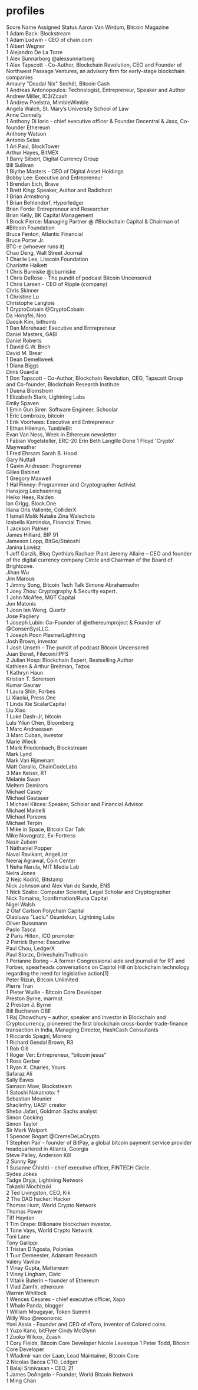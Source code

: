 # profiles


Score	Name	Assigned	Status
	Aaron Van Wirdum, Bitcoin Magazine		
1	Adam Back: Blockstream		
1	Adam Ludwin - CEO of chain.com		
1	Albert Wegner		
1	Alejandro De La Torre		
1	Alex Sunnarborg @alexsunnarborg		
1	Alex Tapscott - Co-Author, Blockchain Revolution, CEO and Founder of Northwest Passage Ventures, an advisory firm for early-stage blockchain companies		
	Amaury "Deadal Nix" Sechét, Bitcoin Cash		
1	Andreas Antonopoulos: Technologist, Entrepreneur, Speaker and Author		
	Andrew Miller, IC3/Zcash		
1	Andrew Poelstra, MimbleWimble		
	Angela Walch, St. Mary’s University School of Law		
	Anne Connelly		
1	Anthony Di Iorio - chief executive officer & Founder Decentral & Jaxx, Co-founder Ethereum		
	Anthony Watson		
	Antonio Selas		
1	Ari Paul, BlockTower		
	Arthur Hayes, BitMEX		
1	Barry Silbert, Digital Currency Group		
	Bill Sullivan		
1	Blythe Masters - CEO of Digital Asset Holdings		
	Bobby Lee: Executive and Entrepreneur		
1	Brendan Eich, Brave		
1	Brett King: Speaker, Author and Radiohost		
1	Brian Armstrong		
1	Brian Behlendorf, Hyperledger		
	Brian Forde: Entrepreneur and Researcher		
	Brian Kelly, BK Capital Management		
1	Brock Pierce: Managing Partner @ #Blockchain Capital & Chairman of #Bitcoin Foundation		
	Bruce Fenton, Atlantic Financial		
	Bruce Porter Jr.		
	BTC-e (whoever runs it)		
	Chao Deng, Wall Street Journal		
1	Charlie Lee, Litecoin Foundation		
	Charlotte Halkett		
1	Chris Burniske @cburniske		
1	Chris DeRose - The pundit of podcast Bitcoin Uncensored		
1	Chris Larsen - CEO of Ripple (company)		
	Chris Skinner		
1	Christine Lu		
	Christophe Langlois		
1	CryptoCobain @CryptoCobain		
	Da Hongfei, Neo		
	Daesik Kim, bithumb		
1	Dan Morehead: Executive and Entrepreneur		
	Daniel Masters, GABI		
	Daniel Roberts		
1	David G.W. Birch		
	David M. Brear		
1	Dean Demellweek		
1	Diana Biggs		
	Dinis Guardia		
1	Don Tapscott - Co-Author, Blockchain Revolution, CEO, Tapscott Group and Co-founder, Blockchain Research Institute		
1	Duena Blomstrom		
1	Elizabeth Stark, Lightning Labs		
	Emily Spaven		
1	Emin Gun Sirer: Software Engineer, Schoolar		
1	Eric Lombrozo, bitcoin		
1	Erik Voorhees: Executive and Entrepreneur		
1	Ethan Hileman, TumbleBit		
	Evan Van Ness, Week in Ethereum newsletter		
1	Fabian Vogelsteller, ERC-20	Erin Beth Langille	Done
1	Floyd 'Crypto' Mayweather		
1	Fred Ehrsam	Sarah B. Hood	
	Gary Nuttall		
1	Gavin Andresen: Programmer		
	Gilles Babinet		
1	Gregory Maxwell		
1	Hal Finney: Programmer and Cryptographer Activist		
	Hansjörg Leichsenring		
	Heiko Hees, Raiden&nbsp;		
	Ian Grigg, Block.One		
	Iliana Oris Valiente, ColliderX		
1	Ismail Malik	Natalie Zina Walschots	
	Izabella Kaminska, Financial Times		
1	Jackson Palmer		
	James Hilliard, BIP 91		
	Jameson Lopp, BitGo/Statoshi		
	Janina Lowisz		
1	Jeff Garzik, Bloq	Cynthia’s Rachael Plant	
	Jeremy Allaire – CEO and founder of the digital currency company Circle and Chairman of the Board of Brightcove.		
	Jihan Wu		
	Jim Marous		
1	Jimmy Song, Bitcoin Tech Talk	Simone Abrahamsohn	
1	Joey Zhou: Cryptography & Security expert.		
1	John McAfee, MGT Capital		
	Jon Matonis		
1	Joon Ian Wong, Quartz		
	Jose Pagliery		
1	Joseph Lubin: Co-Founder of @ethereumproject & Founder of @ConsenSysLLC.		
1	Joseph Poon  Plasma/Lightning		
	Josh Brown, investor		
1	Josh Unseth - The pundit of podcast Bitcoin Uncensored		
	Juan Benet, Filecoin/IPFS		
2	Julian Hosp: Blockchain Expert, Bestselling Author		
	Kathleen &amp; Arthur Breitman, Tezos		
1	Kathryn Haun		
	Kristian T. Sorensen		
	Kumar Gaurav		
1	Laura Shin, Forbes		
	Li Xiaolai, Press.One		
1	Linda Xie ScalarCapital		
	Liu Xiao		
1	Luke Dash-Jr, bitcoin		
	Lulu Yilun Chen, Bloomberg		
1	Marc Andreessen		
3	Marc Cuban, investor		
	Marie Wieck		
1	Mark Friedenbach, Blockstream		
	Mark Lynd		
	Mark Van Rijmenam		
	Matt Corallo, ChainCodeLabs		
3	Max Keiser, RT		
	Melanie Swan		
	Meltem Demirors		
	Michael Casey		
	Michael Gastauer		
1	Michael Kitces: Speaker, Scholar and Financial Advisor		
	Michael Mainelli		
	Michael Parsons		
	Michael Terpin		
1	Mike in Space, Bitcoin Car Talk		
	Mike Novogratz, Ex-Fortress		
	Nasir Zubairi		
1	Nathaniel Popper		
	Naval Ravikant, AngelList		
	Neeraj Agrawal, Coin Center		
1	Neha Narula, MIT Media Lab		
	Neira Jones		
2	Nejc Kodrič, Bitstamp		
	Nick Johnson and Alex Van de Sande, ENS		
1	Nick Szabo: Computer Scientist, Legal Scholar and Cryptographer		
	Nick Tomaino, 1confirmation/Runa Capital		
	Nigel Walsh		
2	Olaf Carlson Polychain Capital		
	Olaoluwa "Laolu" Osuntokun, Lightning Labs		
	Oliver Bussmann		
	Paolo Tasca		
2	Paris Hilton, ICO promoter		
2	Patrick Byrne: Executive		
	Paul Chou, LedgerX		
	Paul Storzc, Drivechain/Truthcoin		
1	Perianne Boring – A former Congressional aide and journalist for RT and Forbes, spearheads conversations on Capitol Hill on blockchain technology regarding the need for legislative action[1]		
	Peter Rizun, Bitcoin Unlimited		
	Pierre Tran		
1	Pieter Wuille - Bitcoin Core Developer		
	Preston Byrne, marmot		
2	Preston J. Byrne		
	Bill Buchanan OBE		
1	Raj Chowdhury – author, speaker and investor in Blockchain and Cryptocurrency, pioneered the first blockchain cross-border trade-finance transaction in India, Managing Director, HashCash Consultants		
1	Riccardo Spagni, Monero		
1	Richard Gendal Brown, R3		
1	Rob Gill		
1	Roger Ver: Entrepreneur, “bitcoin jesus”		
1	Ross Gerber		
1	Ryan X. Charles, Yours		
	Safaraz Ali		
	Sally Eaves		
	Samson Mow,&nbsp;Blockstream		
1	Satoshi Nakamoto: ?		
	Sebastian Meunier		
	Shaolinfry, UASF creator		
	Sheba Jafari, Goldman Sachs analyst		
	Simon Cocking		
	Simon Taylor		
	Sir Mark Walport		
1	Spencer Bogart @CremeDeLaCrypto		
1	Stephen Pair - founder of BitPay, a global bitcoin payment service provider headquartered in Atlanta, Georgia		
	Steve Palley, Anderson Kill		
2	Sunny Ray		
1	Susanne Chishti – chief executive officer, FINTECH Circle		
	Sydes Jokes		
	Tadge Dryja, Lightning Network		
	Takashi Mochizuki		
2	Ted Livingston, CEO, Kik		
2	The DAO hacker: Hacker		
	Thomas Hunt, World Crypto Network		
	Thomas Power		
	Tiff Hayden		
1	Tim Drape: Billionaire blockchain investor.		
1	Tone Vays, World Crypto Network		
	Toni Lane		
	Tony Gallippi		
1	Tristan D'Agosta, Poloniex		
1	Tuur Demeester, Adamant Research		
	Valery Vavilov		
1	Vinay Gupta, Mattereum		
1	Vinny Lingham, Civic		
1	Vitalik Buterin – founder of Ethereum		
1	Vlad Zamfir, ethereum		
	Warren Whitlock		
1	Wences Cesares - chief executive officer, Xapo		
1	Whale Panda, blogger		
1	William Mougayar, Token Summit		
	Willy Woo @woonomic		
	Yoni Assia - Founder and CEO of eToro, inventor of Colored coins.		
1	Yuzo Kano, bitFlyer	Cindy McGlynn	
1	Zooko Wilcox, Zcash		
1	Cory Fields, Bitcoin Core Developer	Nicole Levesque	
1	Peter Todd, Bitcoin Core Developer		
1	Wladimir van der Laan, Lead Maintainer, Bitcoin Core		
2	Nicolas Bacca CTO, Ledger		
1	Balaji Srinivasan - CEO, 21		
1	James DeAngelo - Founder, World Bitcoin Network		
1	Ming Chan		
